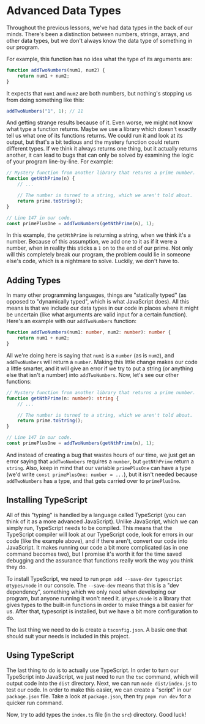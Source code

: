 # Advanced Data Types

Throughout the previous lessons, we've had data types in the back of our minds. There's been a distinction between numbers, strings, arrays, and other data types, but we don't always know the data type of something in our program.

For example, this function has no idea what the type of its arguments are:
```js
function addTwoNumbers(num1, num2) {
    return num1 + num2;
}
```

It expects that `num1` and `num2` are both numbers, but nothing's stopping us from doing something like this:
```js
addTwoNumbers("1", 1); // 11
```
And getting strange results because of it. Even worse, we might not know what type a function returns. Maybe we use a library which doesn't exactly tell us what one of its functions returns. We could run it and look at its output, but that's a bit tedious and the mystery function could return different types. If we think it always returns one thing, but it actually returns another, it can lead to bugs that can only be solved by examining the logic of your program line-by-line. For example:
```js
// Mystery function from another library that returns a prime number.
function getNthPrime(n) {
    // ...

    // The number is turned to a string, which we aren't told about.
    return prime.toString();
}
```
```js
// Line 147 in our code.
const primePlusOne = addTwoNumbers(getNthPrime(n), 1);
```

In this example, the `getNthPrime` is returning a string, when we think it's a number. Because of this assumption, we add one to it as if it were a number, when in reality this sticks a `1` on to the end of our prime. Not only will this completely break our program, the problem could lie in someone else's code, which is a nightmare to solve. Luckily, we don't have to.

## Adding Types

In many other programming languages, things are "statically typed" (as opposed to "dynamically typed", which is what JavaScript does). All this means is that we include our data types in our code in places where it might be uncertain (like what arguments are valid input for a certain function). Here's an example with our `addTwoNumbers` function:
```ts
function addTwoNumbers(num1: number, num2: number): number {
    return num1 + num2;
}
```

All we're doing here is saying that `num1` is a `number` (as is `num2`), and `addTwoNumbers` will return a `number`. Making this little change makes our code a little smarter, and it will give an error if we try to put a string (or anything else that isn't a number) into `addTwoNumbers`. Now, let's see our other functions:
```ts
// Mystery function from another library that returns a prime number.
function getNthPrime(n: number): string {
    // ...

    // The number is turned to a string, which we aren't told about.
    return prime.toString();
}
```
```ts
// Line 147 in our code.
const primePlusOne = addTwoNumbers(getNthPrime(n), 1);
```

And instead of creating a bug that wastes hours of our time, we just get an error saying that `addTwoNumbers` requires a `number`, but `getNthPrime` return a `string`. Also, keep in mind that our variable `primePlusOne` can have a type (we'd write `const primePlusOne: number = ...`), but it isn't needed because `addTwoNumbers` has a type, and that gets carried over to `primePlusOne`.

## Installing TypeScript

All of this "typing" is handled by a language called TypeScript (you can think of it as a more advanced JavaScript). Unlike JavaScript, which we can simply run, TypeScript needs to be compiled. This means that the TypeScript compiler will look at our TypeScript code, look for errors in our code (like the example above), and if there aren't, convert our code into JavaScript. It makes running our code a bit more complicated (as in one command becomes two), but I promise it's worth it for the time saved debugging and the assurance that functions really work the way you think they do.

To install TypeScript, we need to run `pnpm add --save-dev typescript @types/node` in our console. The `--save-dev` means that this is a "dev dependency", something which we only need when developing our program, but anyone running it won't need it. `@types/node` is a library that gives types to the built-in functions in order to make things a bit easier for us. After that, typescript is installed, but we have a bit more configuration to do.

The last thing we need to do is create a `tsconfig.json`. A basic one that should suit your needs is included in this project.

## Using TypeScript

The last thing to do is to actually use TypeScript. In order to turn our TypeScript into JavaScript, we just need to run the `tsc` command, which will output code into the `dist` directory. Next, we can run `node dist/index.js` to test our code. In order to make this easier, we can create a "script" in our `package.json` file. Take a look at `package.json`, then try `pnpm run dev` for a quicker run command.

Now, try to add types the `index.ts` file (in the `src`) directory. Good luck!